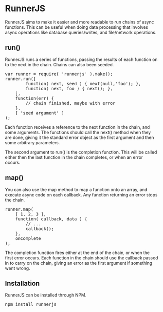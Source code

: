 
RunnerJS
========

RunnerJS aims to make it easier and more readable to run chains of async functions. This
can be useful when doing data processing that involves async operations like database
queries/writes, and file/network operations.

run()
-----

RunnerJS runs a series of functions, passing the results of each function
on to the next in the chain.  Chains can also been seeded.

<pre>
var runner = require( 'runnerjs' ).make();
runner.run([
        function( next, seed ) { next(null,'foo'); },
        function( next, foo ) { next(); },
    ],
    function(err) {
        // chain finished, maybe with error
    },
    [ 'seed argument' ]
);
</pre>

Each function receives a reference to the next function in the chain, and some arguments.
The functions should call the next() method when they are done, giving it the standard
error object as the first argument and then some arbitrary parameters.

The second argument to run() is the completion function.  This will be called either then the
last function in the chain completes, or when an error occurs.

map()
-----

You can also use the map method to map a function onto an array, and execute
async code on each callback.  Any function returning an error stops the chain.

<pre>
runner.map(
    [ 1, 2, 3 ],
    function( callback, data ) {
        // ...
        callback();
    },
    onComplete
);
</pre>

The completion function fires either at the end of the chain, or when the first error occurs.
Each function in the chain should use the callback passed in to carry on the chain, giving an
error as the first argument if something went wrong.

Installation
------------

RunnerJS can be installed through NPM.

<pre>
npm install runnerjs
</pre>

